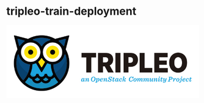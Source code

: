# tripleo-train-deployment



![logo](https://github.com/NileshChandekar/tripleo-train-deployment/blob/main/tripleo.jpeg)
